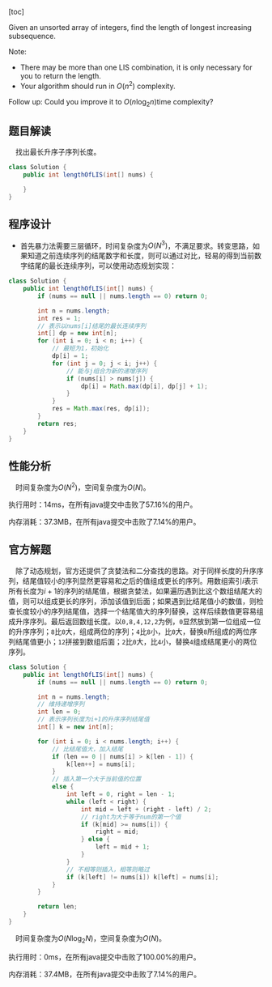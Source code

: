 [toc]

Given an unsorted array of integers, find the length of longest increasing subsequence.



Note:

* There may be more than one LIS combination, it is only necessary for you to return the length.
* Your algorithm should run in $O(n^2)$ complexity.



Follow up: Could you improve it to $O(n\log_2n)$time complexity?



## 题目解读

&emsp;找出最长升序子序列长度。

```java
class Solution {
    public int lengthOfLIS(int[] nums) {

    }
}
```

## 程序设计

* 首先暴力法需要三层循环，时间复杂度为$O(N^3)$，不满足要求。转变思路，如果知道之前连续序列的结尾数字和长度，则可以通过对比，轻易的得到当前数字结尾的最长连续序列，可以使用动态规划实现：

```java
class Solution {
    public int lengthOfLIS(int[] nums) {
        if (nums == null || nums.length == 0) return 0;

        int n = nums.length;
        int res = 1;
        // 表示以nums[i]结尾的最长连续序列
        int[] dp = new int[n];
        for (int i = 0; i < n; i++) {
            // 最短为1，初始化
            dp[i] = 1;
            for (int j = 0; j < i; j++) {
                // 能与j组合为新的递增序列
                if (nums[i] > nums[j]) {
                    dp[i] = Math.max(dp[i], dp[j] + 1);
                }
            }
            res = Math.max(res, dp[i]);
        }
        return res;
    }
}
```

## 性能分析

&emsp;时间复杂度为$O(N^2)$，空间复杂度为$O(N)$。

执行用时：14ms，在所有java提交中击败了57.16%的用户。

内存消耗：37.3MB，在所有java提交中击败了7.14%的用户。

## 官方解题

&emsp;除了动态规划，官方还提供了贪婪法和二分查找的思路。对于同样长度的升序序列，结尾值较小的序列显然更容易和之后的值组成更长的序列。用数组索引$i$表示所有长度为$i + 1$的序列的结尾值，根据贪婪法，如果遍历遇到比这个数组结尾大的值，则可以组成更长的序列，添加该值到后面；如果遇到比结尾值小的数值，则检查长度较小的序列结尾值，选择一个结尾值大的序列替换，这样后续数值更容易组成升序序列。最后返回数组长度。以`0,8,4,12,2`为例，`0`显然放到第一位组成一位的升序序列；`8`比`0`大，组成两位的序列；`4`比`8`小，比`0`大，替换`8`所组成的两位序列结尾值更小；`12`拼接到数组后面；`2`比`0`大，比`4`小，替换`4`组成结尾更小的两位序列。

```java
class Solution {
    public int lengthOfLIS(int[] nums) {
        if (nums == null || nums.length == 0) return 0;

        int n = nums.length;
        // 维持递增序列
        int len = 0;
        // 表示序列长度为i+1的升序序列结尾值
        int[] k = new int[n];

        for (int i = 0; i < nums.length; i++) {
            // 比结尾值大，加入结尾
            if (len == 0 || nums[i] > k[len - 1]) {
                k[len++] = nums[i];
            }
            // 插入第一个大于当前值的位置
            else {
                int left = 0, right = len - 1;
                while (left < right) {
                    int mid = left + (right - left) / 2;
                    // right为大于等于num的第一个值
                    if (k[mid] >= nums[i]) {
                        right = mid;
                    } else {
                        left = mid + 1;
                    }
                }
                // 不相等则插入，相等则略过
                if (k[left] != nums[i]) k[left] = nums[i];
            }
        }

        return len;
    }
}
```

&emsp;时间复杂度为$O(N\log_2N)$，空间复杂度为$O(N)$。

执行用时：0ms，在所有java提交中击败了100.00%的用户。

内存消耗：37.4MB，在所有java提交中击败了7.14%的用户。